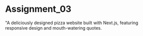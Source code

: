 # Assignment_03
"A deliciously designed pizza website built with Next.js, featuring responsive design and mouth-watering quotes.
